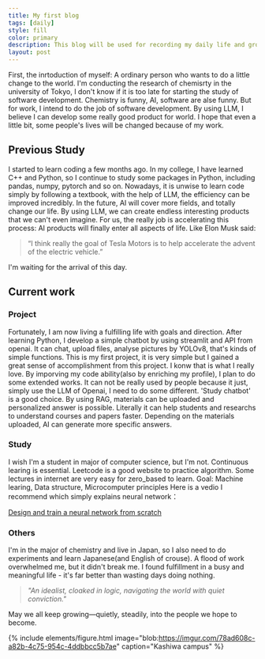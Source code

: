 ```yaml
---
title: My first blog
tags: [daily]
style: fill
color: primary
description: This blog will be used for recording my daily life and growth in study.
layout: post
---
```

First, the inrtoduction of myself: A ordinary person who wants to do a little change to the world.  I'm conducting the research of chemisrty in the university of Tokyo, I don't know if it is too late for starting the study of software development. Chemistry is funny, AI, software are alse funny. But for work, I intend to do the job of software development. By using LLM, I believe I can develop some really good product for world. I hope that even a little bit, some people's lives will be changed because of my work.

## Previous Study
I started to learn coding a few months ago. In my college, I have learned C++ and Python, so I continue to study some packages in Python, including pandas, numpy, pytorch and so on. Nowadays, it is unwise to learn code simply by following a textbook, with the help of LLM, the efficiency can be improved incredibly. In the future, AI will cover more fields, and totally change our life. By using LLM, we can create endless interesting products that we can't even imagine. For us, the really job is accelerating this process: AI products will finally enter all aspects of life. Like Elon Musk said:

> “I think really the goal of Tesla Motors is to help accelerate the advent of the electric vehicle.”

I'm waiting for the arrival of this day.

## Current work
### Project
Fortunately, I am now living a fulfilling life with goals and direction. After learning Python, I develop a simple chatbot by using streamlit and API from openai. It can chat, upload files, analyse pictures by YOLOv8, that's kinds of simple functions. This is my first project, it is very simple but I gained a great sense of accomplishment from this project. I konw that is what I really love. By imporving my code ability(also by enriching my profile), I plan to do some extended works. It can not be really used by people because it just, simply use the LLM of Openai, I need to do some different. 'Study chatbot' is a good choice. By using RAG, materials can be uploaded and personalized answer is possible.
Literally it can help students and researchs to understand courses and papers faster. Depending on the materials uploaded, AI can generate more specific answers.

### Study
I wish I'm a student in major of computer science, but I'm not. Continuous learing is essential. Leetcode is a good website to practice algorithm. Some lectures in internet are very easy for zero_based to learn.
Goal: Machine learing, Data structure, Microcomputer principles
Here is a vedio I recommend which simply explains neural network：

[Design and train a neural network from scratch](https://www.bilibili.com/video/BV134421U77t/?spm_id_from=333.337.search-card.all.click&vd_source=e639b64031678e125247c6d51077072c)

### Others
I'm in the major of chemistry and live in Japan, so I also need to do experiments and learn Japanese(and English of crouse). A flood of work overwhelmed me, but it didn't break me. I found fulfillment in a busy and meaningful life - it's far better than wasting days doing nothing.

> *"An idealist, cloaked in logic, navigating the world with quiet conviction."*

May we all keep growing—quietly, steadily, into the people we hope to become.


{% include elements/figure.html image="blob:https://imgur.com/78ad608c-a82b-4c75-954c-4ddbbcc5b7ae" caption="Kashiwa campus" %}




